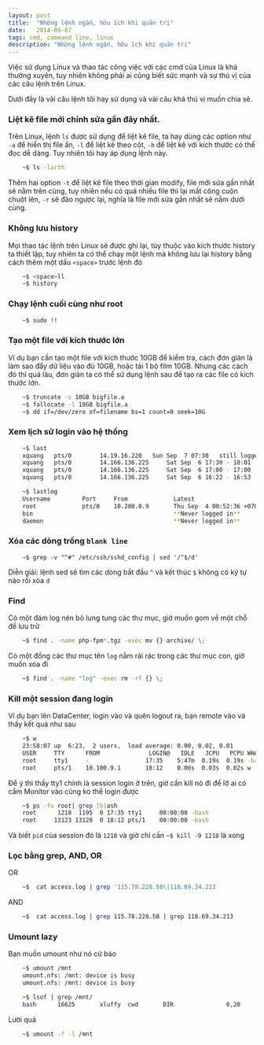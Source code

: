 ```yaml
---
layout: post
title:  "Những lệnh ngắn, hữu ích khi quản trị"
date:   2014-09-07
tags: cmd, command line, linux
description: "Những lệnh ngắn, hữu ích khi quản trị"
---
```


Việc sử dụng Linux và thao tác công việc với các cmd của Linux là khá thường xuyên, tuy nhiên
không phải ai cũng biết sức mạnh và sự thú vị của các câu lệnh trên Linux.

Dưới đầy là vài câu lệnh tôi hay sử dụng và vài câu khá thú vị muốn chia sẻ.

### Liệt kê file mới chỉnh sửa gần đây nhất.

Trên Linux, lệnh `ls` được sử dụng để liệt kê file, ta hay dùng các option như `-a` để hiển thị file
ẩn, `-l` để liệt kê theo cột, `-h` để liệt kê với kích thước có thể đọc dễ dàng. Tuy nhiên tôi hay áp dụng lệnh này.

```bash
    ~$ ls -larth
```

Thêm hai option `-t` để liệt kê file theo thời gian modify, file mới sửa gần nhất sẽ nằm trên cùng, tuy nhiên nếu có quá nhiều file thì lại mất công cuộn chuột lên, `-r` sẽ đảo ngược lại, nghĩa là file mới sửa
gần nhất sẽ nằm dưới cùng.

### Không lưu history

Mọi thao tác lệnh trên Linux sẽ được ghi lại, tùy thuộc vào kích thước history ta thiết lập, tuy nhiên ta có
thể chạy một lệnh mà không lưu lại history bằng cách thêm một dấu `<space>` trước lệnh đó

```bash
    ~$ <space>ll
    ~$ history
```

### Chạy lệnh cuối cùng như root

```bash
    ~$ sudo !!
```

### Tạo một file với kích thước lớn

Ví dụ bạn cần tạo một file với kích thước 10GB để kiểm tra, cách đơn giản là làm 
sao đẩy dữ liệu vào đủ 10GB, hoặc tải 1 bộ film 10GB. Nhưng các cách đó thì quá 
lâu, đơn giản ta có thể sử dụng lệnh sau để tạo ra các file có kích thước lớn.

```bash
	~$ truncate -s 10GB bigfile.a
	~$ fallocate -l 10GB bigfile.a
	~$ dd if=/dev/zero of=filename bs=1 count=0 seek=10G
```

### Xem lịch sử login vào hệ thống

```bash
	~$ last
	xquang   pts/0        14.19.16.220   Sun Sep  7 07:30   still logged in
	xquang   pts/0        14.166.136.225     Sat Sep  6 17:30 - 18:01  (00:31)
	xquang   pts/0        14.166.136.225     Sat Sep  6 17:00 - 17:00  (00:00)
	xquang   pts/0        14.166.136.225     Sat Sep  6 16:22 - 16:53  (00:30)
```

```bash
	~$ lastlog
	Username         Port     From             Latest
	root             pts/0    10.200.0.9       Thu Sep  4 00:52:36 +0700 2014
	bin                                        **Never logged in**
	daemon                                     **Never logged in**
```

### Xóa các dòng trống `blank line`

```
	~$ grep -v "^#" /etc/ssh/sshd_config | sed '/^$/d'
```

Diễn giải: lệnh sed sẽ tìm các dòng bắt đầu `^` và kết thúc `$` không có ký tự nào
 rồi xóa `d`

### Find

Có một đám log nén bỏ lung tung các thư mục, giờ muốn gom về một chỗ để lưu trữ

```bash
	~$ find . -name php-fpm*.tgz -exec mv {} archive/ \;
```

Có một đống các thư mục tên `log` nằm rải rác trong các thư mục con, giờ muốn xóa đi

```bash
	~$ find . -name "log" -exec rm -rf {} \;
```

### Kill một session đang login

Ví dụ bạn lên DataCenter, login vào và quên logout ra, bạn remote vào và thấy kết 
quả như sau

```bash
	~$ w
	23:58:07 up  6:23,  2 users,  load average: 0.00, 0.02, 0.01
	USER     TTY      FROM              LOGIN@   IDLE   JCPU   PCPU WHAT
	root     tty1     -                17:35    5:47m  0.19s  0.19s -bash
	root     pts/1    10.100.9.1       18:12    0.00s  0.03s  0.02s w
```

Để ý thì thấy tty1 chính là session login ở trên, giờ cần kill nó đi để lỡ ai có 
cắm Monitor vào cũng ko thể login được

```bash
	~$ ps -fu root| grep [b]ash
	root      1218  1195  0 17:35 tty1     00:00:00 -bash
	root     13123 13120  0 18:12 pts/1    00:00:00 -bash
```

Và biết `pid` của session đó là `1218` và giờ chỉ cần `~$ kill -9 1218` là xong

### Lọc bằng grep, AND, OR

OR
```bash
	~$  cat access.log | grep '115.78.228.58\|118.69.34.213
```

AND
```bash
	~$  cat access.log | grep 115.78.228.58 | grep 118.69.34.213
```

### Umount lazy

Bạn muốn umount như nó cứ báo

```bash
	~$ umount /mnt
	umount.nfs: /mnt: device is busy
	umount.nfs: /mnt: device is busy
```

```bash
	~$ lsof | grep /mnt/                                                                                                                                         
	bash      16625       xluffy  cwd       DIR               0,20       4096  109314049 /mnt/abc (x.x.x.x:/mnt)
```

Lười quá

```bash
	~$ umount -f -l /mnt
```
